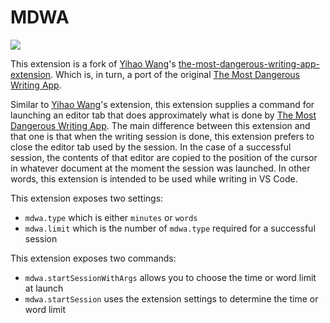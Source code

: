 # MDWA

![](./images/demo.gif)

This extension is a fork of [Yihao Wang](https://github.com/y1hao)'s [the-most-dangerous-writing-app-extension](https://github.com/y1hao/the-most-dangerous-writing-app-extension). Which is, in turn, a port of the original [The Most Dangerous Writing App](https://github.com/maebert/themostdangerouswritingapp).

Similar to [Yihao Wang](https://github.com/y1hao)'s extension, this extension supplies a command for launching an editor tab that does approximately what is done by [The Most Dangerous Writing App](https://github.com/maebert/themostdangerouswritingapp). The main difference between this extension and that one is that when the writing session is done, this extension prefers to close the editor tab used by the session. In the case of a successful session, the contents of that editor are copied to the position of the cursor in whatever document at the moment the session was launched. In other words, this extension is intended to be used while writing in VS Code.

This extension exposes two settings:

- `mdwa.type` which is either `minutes` or `words`
- `mdwa.limit` which is the number of `mdwa.type` required for a successful session

This extension exposes two commands:

- `mdwa.startSessionWithArgs` allows you to choose the time or word limit at launch
- `mdwa.startSession` uses the extension settings to determine the time or word limit
